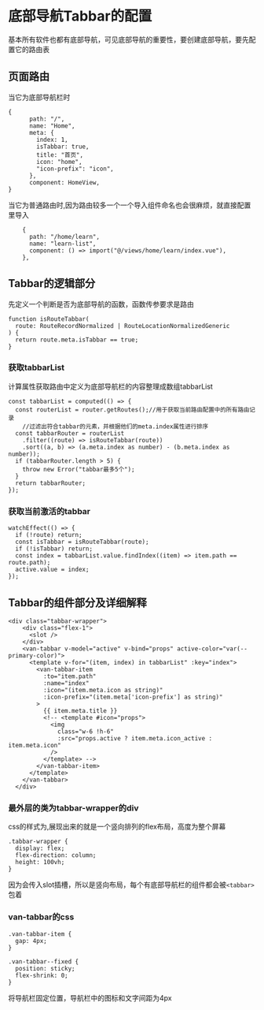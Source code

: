 # 底部导航Tabbar的配置
基本所有软件也都有底部导航，可见底部导航的重要性，要创建底部导航，要先配置它的路由表
## 页面路由
当它为底部导航栏时
```
{
      path: "/",
      name: "Home",
      meta: {
        index: 1,
        isTabbar: true,
        title: "首页",
        icon: "home",
        "icon-prefix": "icon",
      },
      component: HomeView,
}
```
当它为普通路由时,因为路由较多一个一个导入组件命名也会很麻烦，就直接配置里导入
```
    {
      path: "/home/learn",
      name: "learn-list",
      component: () => import("@/views/home/learn/index.vue"),
    },
```
## Tabbar的逻辑部分
先定义一个判断是否为底部导航的函数，函数传参要求是路由
```
function isRouteTabbar(
  route: RouteRecordNormalized | RouteLocationNormalizedGeneric
) {
  return route.meta.isTabbar == true;
}
```
### 获取tabbarList
计算属性获取路由中定义为底部导航栏的内容整理成数组tabbarList
```
const tabbarList = computed(() => {
  const routerList = router.getRoutes();//用于获取当前路由配置中的所有路由记录
    //过滤出符合tabbar的元素，并根据他们的meta.index属性进行排序
  const tabbarRouter = routerList
    .filter((route) => isRouteTabbar(route))
    .sort((a, b) => (a.meta.index as number) - (b.meta.index as number));
  if (tabbarRouter.length > 5) {
    throw new Error("tabbar最多5个");
  }
  return tabbarRouter;
});
```
### 获取当前激活的tabbar
```
watchEffect(() => {
  if (!route) return;
  const isTabbar = isRouteTabbar(route);
  if (!isTabbar) return;
  const index = tabbarList.value.findIndex((item) => item.path == route.path);
  active.value = index;
});
```
## Tabbar的组件部分及详细解释
```
<div class="tabbar-wrapper">
    <div class="flex-1">
      <slot />
    </div>
    <van-tabbar v-model="active" v-bind="props" active-color="var(--primary-color)">
      <template v-for="(item, index) in tabbarList" :key="index">
        <van-tabbar-item
          :to="item.path"
          :name="index"
          :icon="(item.meta.icon as string)"
          :icon-prefix="(item.meta['icon-prefix'] as string)"
        >
          {{ item.meta.title }}
          <!-- <template #icon="props">
            <img
              class="w-6 !h-6"
              :src="props.active ? item.meta.icon_active : item.meta.icon"
            />
          </template> -->
        </van-tabbar-item>
      </template>
    </van-tabbar>
  </div>
```

### 最外层的类为tabbar-wrapper的div
css的样式为,展现出来的就是一个竖向排列的flex布局，高度为整个屏幕
```
.tabbar-wrapper {
  display: flex;
  flex-direction: column;
  height: 100vh;
}
```
因为会传入slot插槽，所以是竖向布局，每个有底部导航栏的组件都会被`<tabbar>`包着

### van-tabbar的css
```
.van-tabbar-item {
  gap: 4px;
}

.van-tabbar--fixed {
  position: sticky;
  flex-shrink: 0;
}
```
将导航栏固定位置，导航栏中的图标和文字间距为4px